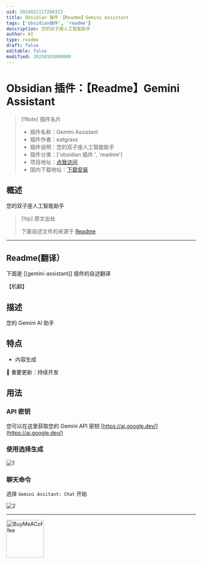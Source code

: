 ```yaml
---
uid: 2024022117280322
title: Obsidian 插件：【Readme】Gemini Assistant
tags: ['obsidian插件', 'readme']
description: 您的双子座人工智能助手
author: AI
type: readme
draft: false
editable: false
modified: 20230101000000
---
```


# Obsidian 插件：【Readme】Gemini Assistant

> [!Note] 插件名片
> - 插件名称：Gemini Assistant
> - 插件作者：eatgrass
> - 插件说明：您的双子座人工智能助手
> - 插件分类：['obsidian 插件 ', 'readme']
> - 项目地址：[点我访问](https://github.com/eatgrass/obsidian-gemini-assistant)
> - 国内下载地址：[下载安装](https://pkmer.cn/products/plugin/pluginMarket/?gemini-assistant)

## 概述

您的双子座人工智能助手

> [!tip] 原文出处
>
>下面自述文件的来源于 [Readme](https://ghproxy.net/https://raw.githubusercontent.com/eatgrass/obsidian-gemini-assistant/main/README.md)

---

## Readme(翻译）

下面是 [[gemini-assistant]] 插件的自述翻译

【机翻】

## 描述

您的 Gemini AI 助手

## 特点

- 内容生成

🚧 重要更新：持续开发

## 用法

### API 密钥

您可以在这里获取您的 Gemini API 密钥 [https://ai.google.dev/](https://ai.google.dev/)

### **使用选择生成**

![1](https://cdn.pkmer.cn/covers/gemini-assistant_1_0.gif!pkmer)

### **聊天命令**

选择 `Gemini Assitant: Chat` 开始

![2](https://cdn.pkmer.cn/covers/gemini-assistant_1_1.gif!pkmer)

---

[<img src="https://cdn.buymeacoffee.com/buttons/v2/default-yellow.png" alt="BuyMeACoffee" width="100">](https://www.buymeacoffee.com/eatgrass)
